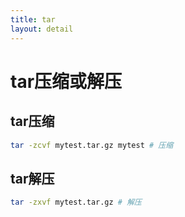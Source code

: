 ```yaml
---
title: tar
layout: detail
---
```


# tar压缩或解压

## tar压缩
```bash
tar -zcvf mytest.tar.gz mytest # 压缩
```

## tar解压
```bash
tar -zxvf mytest.tar.gz # 解压
```